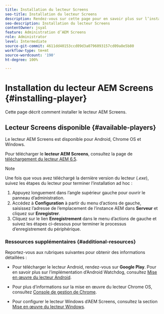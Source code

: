 ```yaml
---
title: Installation du lecteur Screens
seo-title: Installation du lecteur Screens
description: Rendez-vous sur cette page pour en savoir plus sur l’installation du lecteur AEM Screens disponible.
seo-description: Installation du lecteur Screens
contentOwner: jsyal
feature: Administration d’AEM Screens
role: Administrator
level: Intermediate
source-git-commit: 4611dd40153ccd09d3a0796093157cd09a8e5b80
workflow-type: tm+mt
source-wordcount: '190'
ht-degree: 100%

---
```



# Installation du lecteur AEM Screens {#installing-player}

Cette page décrit comment installer le lecteur AEM Screens.

## Lecteur Screens disponible {#available-players}

Le lecteur AEM Screens est disponible pour Android, Chrome OS et Windows.

Pour télécharger le **lecteur AEM Screens**, consultez la page de [téléchargement du lecteur AEM 6.5](https://download.macromedia.com/screens/).

>[!NOTE]
>
>Une fois que vous avez téléchargé la dernière version du lecteur (*.exe*), suivez les étapes du lecteur pour terminer l’installation ad hoc :
>
>1. Appuyez longuement dans l’angle supérieur gauche pour ouvrir le panneau d’administration.
>1. Accédez à **Configuration** à partir du menu d’actions de gauche, saisissez l’adresse de l’emplacement de l’instance AEM dans **Serveur** et cliquez sur **Enregistrer**.
>1. Cliquez sur le lien **Enregistrement** dans le menu d’actions de gauche et suivez les étapes ci-dessous pour terminer le processus d’enregistrement du périphérique.


### Ressources supplémentaires {#additional-resources}

Reportez-vous aux rubriques suivantes pour obtenir des informations détaillées :

* Pour télécharger le lecteur Android, rendez-vous sur **Google Play**. Pour en savoir plus sur l’implémentation d’Android Watchdog, consultez [Mise en œuvre du lecteur Android](implementing-android-player.md).

* Pour plus d’informations sur la mise en œuvre du lecteur Chrome OS, consultez [Console de gestion de Chrome](implementing-chrome-os-player.md).

* Pour configurer le lecteur Windows d’AEM Screens, consultez la section [Mise en œuvre du lecteur Windows](implementing-windows-player.md).